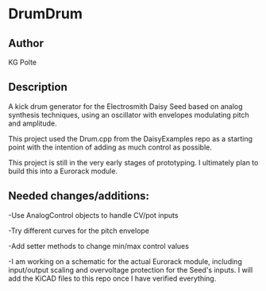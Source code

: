 # DrumDrum

## Author

KG Polte

## Description

A kick drum generator for the Electrosmith Daisy Seed based on
analog synthesis techniques, using an oscillator with envelopes modulating 
pitch and amplitude.

This project used the Drum.cpp from the DaisyExamples repo as a
starting point with the intention of adding as much control as possible.

This project is still in the very early stages of prototyping. I ultimately
plan to build this into a Eurorack module.

## Needed changes/additions:

-Use AnalogControl objects to handle CV/pot inputs

-Try different curves for the pitch envelope

-Add setter methods to change min/max control values

-I am working on a schematic for the actual Eurorack module, including
input/output scaling and overvoltage protection for the Seed's inputs.
I will add the KiCAD files to this repo once I have verified everything.